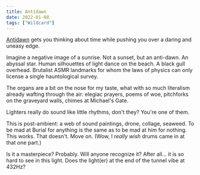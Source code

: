 ```yaml
---
title: Antidawn
date: 2022-01-08
tags: ["Wildcard"]
---
```


[Antidawn](https://hyperdub.net/products/burial-antidawn) gets you thinking about time while pushing you over a daring and uneasy edge.

<!--x-->

Imagine a negative image of a sunrise. Not a sunset, but an anti-dawn. An abyssal star. Human silhouettes of light dance on the beach. A black gull overhead. Brutalist ASMR landmarks for whom the laws of physics can only license a single hauntological survey.

The organs are a bit on the nose for my taste, what with so much literalism already wafting through the air: elegiac prayers, poems of woe, pitchforks on the graveyard walls, chimes at Michael's Gate.

Lighters really do sound like little rhythms, don't they? You're one of them.

This is post-ambient: a web of sound paintings, drone, collage, seaweed. To be mad at Burial for anything is the same as to be mad at him for nothing. This works. That doesn't. Move on. (Wow, I _really wish_ drums came in at that one part.)

Is it a masterpiece? Probably. Will anyone recognize it? After all... it is so hard to see in this light. Does the light(er) at the end of the tunnel vibe at 432Hz?
